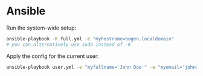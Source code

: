 # Ansible

Run the system-wide setup:
```bash
ansible-playbook -K full.yml -e "myhostname=bogen.localdomain"
# you can alternatively use sudo instead of -K
```

Apply the config for the current user:
```bash
ansible-playbook user.yml -e "myfullname='John Doe'" -e "myemail='john@doe.com'"
```
